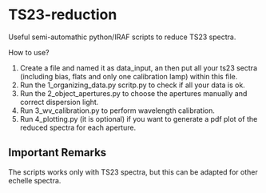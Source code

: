 # TS23-reduction

Useful semi-automathic python/IRAF scripts to reduce TS23 spectra. 

How to use?

1) Create a file and named it as data_input, an then put all your ts23 sectra (including bias, flats and only one calibration lamp) within this file. 
2) Run the 1_organizing_data.py scritp.py to check if all your data is ok.
3) Run the 2_object_apertures.py to choose the apertures manually and correct dispersion light.
4) Run 3_wv_calibration.py to perform wavelength calibration.
5) Run 4_plotting.py (it is optional) if you want to generate a pdf plot of the reduced spectra for each aperture.

## Important Remarks
The scripts works only with TS23 spectra, but this can be adapted for other echelle spectra.
